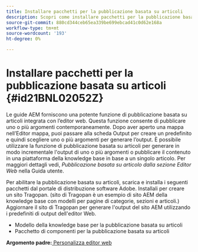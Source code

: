 ```yaml
---
title: Installare pacchetti per la pubblicazione basata su articoli
description: Scopri come installare pacchetti per la pubblicazione basata su articoli
source-git-commit: 880cd344ceb65ea339be699ebcad41c0d62e168a
workflow-type: tm+mt
source-wordcount: '193'
ht-degree: 0%

---
```


# Installare pacchetti per la pubblicazione basata su articoli {#id21BNL02052Z}

Le guide AEM forniscono una potente funzione di pubblicazione basata su articoli integrata con l’editor web. Questa funzione consente di pubblicare uno o più argomenti contemporaneamente. Dopo aver aperto una mappa nell’Editor mappa, puoi passare alla scheda Output per creare un predefinito e quindi scegliere uno o più argomenti per generare l’output. È possibile utilizzare la funzione di pubblicazione basata su articoli per generare in modo incrementale l&#39;output di uno o più argomenti o pubblicare il contenuto in una piattaforma della knowledge base in base a un singolo articolo. Per maggiori dettagli vedi, *Pubblicazione basata su articolo dalla sezione Editor Web* nella Guida utente.

Per abilitare la pubblicazione basata su articoli, scarica e installa i seguenti pacchetti dal portale di distribuzione software Adobe. Installali per creare un sito Tragopan. \(sito di Tragopan è un esempio di sito AEM della knowledge base con modelli per pagine di categorie, sezioni e articoli.\) Aggiornare il sito di Tragopan per generare l&#39;output del sito AEM utilizzando i predefiniti di output dell&#39;editor Web.

- Modello della knowledge base per la pubblicazione basata su articoli
- Pacchetto di componenti per la pubblicazione basata su articoli

**Argomento padre:**[ Personalizza editor web](conf-web-editor.md)
